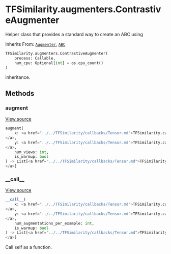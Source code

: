 # TFSimilarity.augmenters.ContrastiveAugmenter





Helper class that provides a standard way to create an ABC using

Inherits From: [`Augmenter`](../../TFSimilarity/augmenters/Augmenter.md), [`ABC`](../../TFSimilarity/distances/ABC.md)

```python
TFSimilarity.augmenters.ContrastiveAugmenter(
    process: Callable,
    num_cpu: Optional[int] = os.cpu_count()
)
```



<!-- Placeholder for "Used in" -->
inheritance.

## Methods

<h3 id="augment">augment</h3>

<a target="_blank" href="https://github.com/tensorflow/similarity/blob/master/tensorflow_similarity/augmenters/contrastive.py#L30-L40">View source</a>

```python
augment(
    x: <a href="../../TFSimilarity/callbacks/Tensor.md">TFSimilarity.callbacks.Tensor```
</a>,
    y: <a href="../../TFSimilarity/callbacks/Tensor.md">TFSimilarity.callbacks.Tensor```
</a>,
    num_views: int,
    is_warmup: bool
) -> List[<a href="../../TFSimilarity/callbacks/Tensor.md">TFSimilarity.callbacks.Tensor```
</a>]
```





<h3 id="__call__">__call__</h3>

<a target="_blank" href="https://github.com/tensorflow/similarity/blob/master/tensorflow_similarity/augmenters/augmenter.py#L28-L31">View source</a>

```python
__call__(
    x: <a href="../../TFSimilarity/callbacks/Tensor.md">TFSimilarity.callbacks.Tensor```
</a>,
    y: <a href="../../TFSimilarity/callbacks/Tensor.md">TFSimilarity.callbacks.Tensor```
</a>,
    num_augmentations_per_example: int,
    is_warmup: bool
) -> List[<a href="../../TFSimilarity/callbacks/Tensor.md">TFSimilarity.callbacks.Tensor```
</a>]
```


Call self as a function.




